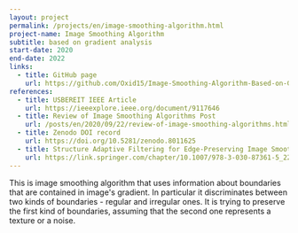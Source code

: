 ```yaml
---
layout: project
permalink: /projects/en/image-smoothing-algorithm.html
project-name: Image Smoothing Algorithm
subtitle: based on gradient analysis
start-date: 2020
end-date: 2022
links:
  - title: GitHub page
    url: https://github.com/Oxid15/Image-Smoothing-Algorithm-Based-on-Gradient-Analysis
references:
  - title: USBEREIT IEEE Article
    url: https://ieeexplore.ieee.org/document/9117646
  - title: Review of Image Smoothing Algorithms Post
    url: /posts/en/2020/09/22/review-of-image-smoothing-algorithms.html
  - title: Zenodo DOI record
    url: https://doi.org/10.5281/zenodo.8011625
  - title: Structure Adaptive Filtering for Edge-Preserving Image Smoothing
    url: https://link.springer.com/chapter/10.1007/978-3-030-87361-5_22
---
```


This is image smoothing algorithm that uses information about boundaries that are contained in image's gradient. In particular it discriminates between two kinds of boundaries - regular and irregular ones. It is trying to preserve the first kind of boundaries, assuming that the second one represents a texture or a noise.
